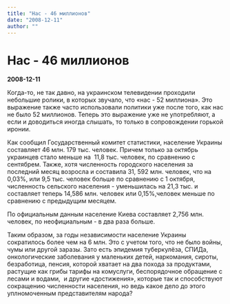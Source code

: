```yaml
---
title: "Нас - 46 миллионов"
date: "2008-12-11"
author: ""
---
```


# Нас - 46 миллионов

**2008-12-11** 

Когда-то, не так давно, на украинском телевидении проходили небольшие ролики, в которых звучало, что «нас - 52 миллиона». Это выражение также часто использовали политики уже после того, как нас не было 52 миллионов. Теперь это выражение уже не употребляют, а если и доводиться иногда слышать, то только в сопровождении горькой иронии.

Как сообщил Государственный комитет статистики, население Украины составляет 46 млн. 179 тыс. человек. Причем только за октябрь украинцев стало меньше на  11,8 тыс. человек, по сравнению с сентябрем. Также, хотя численность городского населения за последний месяц возросла и составила 31, 592 млн. человек, что на 0,03%, или 9,5 тыс. человек больше по сравнению с 1 октября, численность сельского населения - уменьшилась на 21,3 тыс. и составляет теперь 14,586 млн. человек или 0,15%,человек меньше по сравнению с предыдущим месяцем.

По официальным данным население Киева составляет 2,756 млн. человек, по неофициальным - в два раза больше.  

Таким образом, за годы независимости население Украины сократилось более чем на 6 млн. Это с учетом того, что не было войны, чумы или другой заразы. Зато есть эпидемия туберкулёза, СПИДа, онкологические заболевания у маленьких детей, наркомания, сироты, безработица, пенсия, которой хватает на два похода за продуктами, растущие как грибы тарифы на комуслуги, беспорядочное обращение с лесами и водами,  и другие «достижения», которые так и способствуют сокращению численности населения, но ведь какое дело до этого уплномоченным представителям народа?